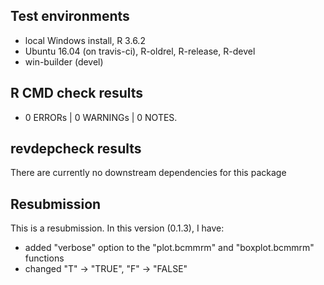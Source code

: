 ## Test environments
* local Windows install, R 3.6.2
* Ubuntu 16.04 (on travis-ci), R-oldrel, R-release, R-devel
* win-builder (devel)
## R CMD check results
* 0 ERRORs | 0 WARNINGs | 0 NOTES.
## revdepcheck results
There are currently no downstream dependencies for this package
## Resubmission
This is a resubmission. In this version (0.1.3), I have:
* added "verbose" option to the "plot.bcmmrm" and "boxplot.bcmmrm" functions
* changed "T" -> "TRUE", "F" -> "FALSE"